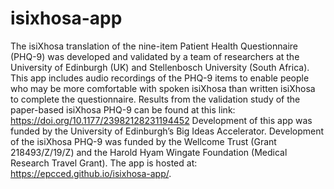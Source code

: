 # isixhosa-app
The isiXhosa translation of the nine-item Patient Health Questionnaire (PHQ-9) was developed and validated by a team of researchers at the University of Edinburgh (UK) and Stellenbosch University (South Africa).
This app includes audio recordings of the PHQ-9 items to enable people who may be more comfortable with spoken isiXhosa than written isiXhosa to complete the questionnaire.
Results from the validation study of the paper-based isiXhosa PHQ-9 can be found at this link:
https://doi.org/10.1177/23982128231194452 
Development of this app was funded by the University of Edinburgh’s Big Ideas Accelerator. Development of the isiXhosa PHQ-9 was funded by the Wellcome Trust (Grant 218493/Z/19/Z) and the Harold Hyam Wingate Foundation (Medical Research Travel Grant).
The app is hosted at: https://epcced.github.io/isixhosa-app/.
